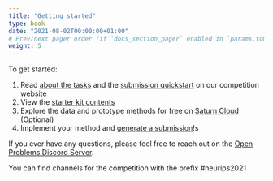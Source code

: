 ```yaml
---
title: "Getting started"
type: book
date: "2021-08-02T00:00:00+01:00"
# Prev/next pager order (if `docs_section_pager` enabled in `params.toml`)
weight: 5
---
```


To get started:

1.  Read [about the tasks](/neurips_docs/about_tasks) and the [submission quickstart](neurips_docs/submission/quickstart/) on our competition website
2.  View the [starter kit contents](/neurips_docs/submission/starter_kit_contents)
4.  Explore the data and prototype methods for free on [Saturn Cloud](https://openproblems.bio/neurips_docs/data/explore) (Optional)
5.  Implement your method and [generate a submission](neurips_docs/submission/development_process/)!s


If you ever have any questions, please feel free to reach out on the [Open Problems Discord Server](https://discord.gg/hDE5bYEcHF).

You can find channels for the competition with the prefix #neurips2021
